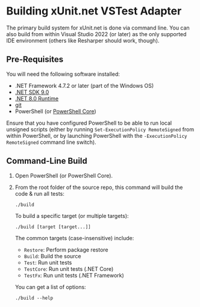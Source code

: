 # Building xUnit.net VSTest Adapter

The primary build system for xUnit.net is done via command line. You can also build from within Visual Studio 2022 (or later)
as the only supported IDE environment (others like Resharper should work, though).

## Pre-Requisites

You will need the following software installed:

* .NET Framework 4.7.2 or later (part of the Windows OS)
* [.NET SDK 9.0](https://dotnet.microsoft.com/download/dotnet/9.0)
* [.NET 8.0 Runtime](https://dotnet.microsoft.com/download/dotnet/8.0)
* [git](https://git-scm.com/downloads)
* PowerShell (or [PowerShell Core](https://docs.microsoft.com/en-us/powershell/scripting/install/installing-powershell-core-on-windows?view=powershell-6))

Ensure that you have configured PowerShell to be able to run local unsigned scripts (either by running
`Set-ExecutionPolicy RemoteSigned` from within PowerShell, or by launching PowerShell with the
`-ExecutionPolicy RemoteSigned` command line switch).

## Command-Line Build

1. Open PowerShell (or PowerShell Core).

1. From the root folder of the source repo, this command will build the code & run all tests:

    `./build`

    To build a specific target (or multiple targets):

    `./build [target [target...]]`

    The common targets (case-insensitive) include:

    * `Restore`: Perform package restore
    * `Build`: Build the source
    * `Test`: Run unit tests
    * `TestCore`: Run unit tests (.NET Core)
    * `TestFx`: Run unit tests (.NET Framework)

    You can get a list of options:

    `./build --help`
